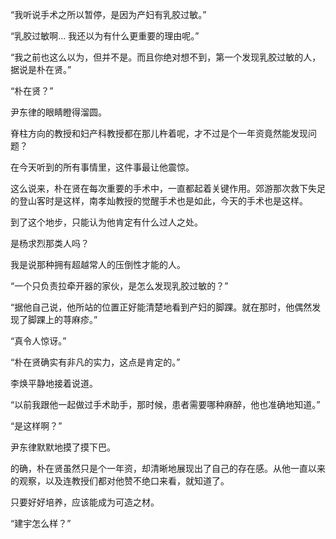 “我听说手术之所以暂停，是因为产妇有乳胶过敏。”

“乳胶过敏啊… 我还以为有什么更重要的理由呢。”

“我之前也这么以为，但并不是。而且你绝对想不到，第一个发现乳胶过敏的人，据说是朴在贤。”

“朴在贤？”

尹东律的眼睛瞪得溜圆。

脊柱方向的教授和妇产科教授都在那儿杵着呢，才不过是个一年资竟然能发现问题？

在今天听到的所有事情里，这件事最让他震惊。

这么说来，朴在贤在每次重要的手术中，一直都起着关键作用。郊游那次救下失足的登山客时是这样，南孝灿教授的觉醒手术也是如此，今天的手术也是这样。

到了这个地步，只能认为他肯定有什么过人之处。

是杨求烈那类人吗？

我是说那种拥有超越常人的压倒性才能的人。

“一个只负责拉牵开器的家伙，是怎么发现乳胶过敏的？”

“据他自己说，他所站的位置正好能清楚地看到产妇的脚踝。就在那时，他偶然发现了脚踝上的荨麻疹。”

“真令人惊讶。”

“朴在贤确实有非凡的实力，这点是肯定的。”

李焕平静地接着说道。

“以前我跟他一起做过手术助手，那时候，患者需要哪种麻醉，他也准确地知道。”

“是这样啊？”

尹东律默默地摸了摸下巴。

的确，朴在贤虽然只是个一年资，却清晰地展现出了自己的存在感。从他一直以来的观察，以及连教授们都对他赞不绝口来看，就知道了。

只要好好培养，应该能成为可造之材。

“建宇怎么样？”